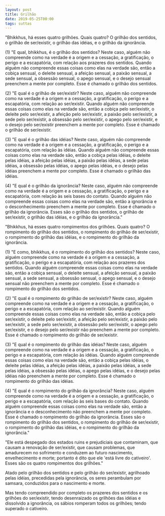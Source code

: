 ```yaml
---
layout: post
title: Grilhão
date: 2019-05-25T00:00
tags: suttas
---
```

"Bhikkhus, há esses quatro grilhões. Quais quatro? O grilhão dos sentidos, o grilhão de ser/existir, o grilhão das idéias, e o grilhão da ignorância.

(1) "E qual, bhikkhus, é o grilhão dos sentidos? Neste caso, alguém não compreende como na verdade é a origem e a cessação, a gratificação, o perigo e a escapatória, com relação aos prazeres dos sentidos. Quando alguém não compreende essas coisas como elas na verdade são, então a cobiça sensual, o deleite sensual, a afeição sensual, a paixão sensual, a sede sensual, a obsessão sensual, o apego sensual, e o desejo sensual preenchem a mente por completo. Esse é chamado o grilhão dos sentidos.

(2) "E qual é o grilhão de ser/existir? Neste caso, alguém não compreende como na verdade é a origem e a cessação, a gratificação, o perigo e a escapatória, com relação ao ser/existir. Quando alguém não compreende essas coisas como elas na verdade são, então a cobiça pelo ser/existir, o deleite pelo ser/existir, a afeição pelo ser/existir, a paixão pelo ser/existir, a sede pelo ser/existir, a obsessão pelo ser/existir, o apego pelo ser/existir, e o desejo pelo ser/existir preenchem a mente por completo. Esse é chamado o grilhão de ser/existir.

(3) "E qual é o grilhão das idéias? Neste caso, alguém não compreende como na verdade é a origem e a cessação, a gratificação, o perigo e a escapatória, com relação às idéias. Quando alguém não compreende essas coisas como elas na verdade são, então a cobiça pelas idéias, o deleite pelas idéias, a afeição pelas idéias, a paixão pelas idéias, a sede pelas idéias, a obsessão pelas idéias, o apego pelas idéias, e o desejo pelas idéias preenchem a mente por completo. Esse é chamado o grilhão das idéias.

(4) "E qual é o grilhão da ignorância? Neste caso, alguém não compreende como na verdade é a origem e a cessação, a gratificação, o perigo e a escapatória, com relação às seis bases do contato. Quando alguém não compreende essas coisas como elas na verdade são, então a ignorância e o desconhecimento preenchem a mente por completo. Esse é chamado o grilhão da ignorância. Esses são o grilhão dos sentidos, o grilhão de ser/existir, o grilhão das idéias, e o grilhão da ignorância."

"Bhikkhus, há esses quatro rompimentos dos grilhões. Quais quatro? O rompimento do grilhão dos sentidos, o rompimento do grilhão de ser/existir, o rompimento do grilhão das idéias, e o rompimento do grilhão da ignorância.

(1) "E como, bhikkhus, é o rompimento do grilhão dos sentidos? Neste caso, alguém compreende como na verdade é a origem e a cessação, a gratificação, o perigo e a escapatória, com relação aos prazeres dos sentidos. Quando alguém compreende essas coisas como elas na verdade são, então a cobiça sensual, o deleite sensual, a afeição sensual, a paixão sensual, a sede sensual, a obsessão sensual, o apego sensual, e o desejo sensual não preenchem a mente por completo. Esse é chamado o rompimento do grilhão dos sentidos.

(2) "E qual é o rompimento do grilhão de ser/existir? Neste caso, alguém compreende como na verdade é a origem e a cessação, a gratificação, o perigo e a escapatória, com relação ao ser/existir. Quando alguém compreende essas coisas como elas na verdade são, então a cobiça pelo ser/existir, o deleite pelo ser/existir, a afeição pelo ser/existir, a paixão pelo ser/existir, a sede pelo ser/existir, a obsessão pelo ser/existir, o apego pelo ser/existir, e o desejo pelo ser/existir não preenchem a mente por completo. Esse é chamado o rompimento do grilhão de ser/existir.

(3) "E qual é o rompimento do grilhão das idéias? Neste caso, alguém compreende como na verdade é a origem e a cessação, a gratificação, o perigo e a escapatória, com relação às idéias. Quando alguém compreende essas coisas como elas na verdade são, então a cobiça pelas idéias, o deleite pelas idéias, a afeição pelas idéias, a paixão pelas idéias, a sede pelas idéias, a obsessão pelas idéias, o apego pelas idéias, e o desejo pelas idéias não preenchem a mente por completo. Esse é chamado o rompimento do grilhão das idéias.

(4) "E qual é o rompimento do grilhão da ignorância? Neste caso, alguém compreende como na verdade é a origem e a cessação, a gratificação, o perigo e a escapatória, com relação às seis bases do contato. Quando alguém compreende essas coisas como elas na verdade são, então a ignorância e o desconhecimento não preenchem a mente por completo. Esse é chamado o rompimento do grilhão da ignorância. Esses são o rompimento do grilhão dos sentidos, o rompimento do grilhão de ser/existir, o rompimento do grilhão das idéias, e o rompimento do grilhão da ignorância."

"Ele está despegado dos estados ruins e prejudiciais que contaminam, que causam a renovação de ser/existir, que causam problemas, que amadurecem no sofrimento e conduzem ao futuro nascimento, envelhecimento e morte; portanto é dito que ele 'está livre do cativeiro'. Esses são os quatro rompimentos dos grilhões."

Atado pelo grilhão dos sentidos e pelo grilhão do ser/existir, agrilhoado pelas idéias, precedidas pela ignorância, os seres perambulam por samsara, conduzidos para o nascimento e morte.

Mas tendo compreendido por completo os prazeres dos sentidos e os grilhões do ser/existir, tendo desenraizado os grilhões das idéias e dissolvido a ignorância, os sábios romperam todos os grilhões; tendo superado o cativeiro.

